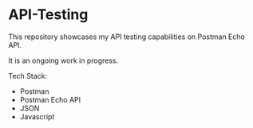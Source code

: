 # API-Testing
This repository showcases my API testing capabilities on Postman Echo API.

It is an ongoing work in progress.

Tech Stack:
- Postman
- Postman Echo API
- JSON
- Javascript
